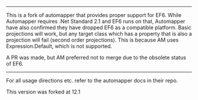 
************************************************************************************

This is a fork of automapper that provides proper support for EF6. While Automapper requires .Net Standard 2.1 and EF6 runs on that, Automapper have also confirmed they have dropped EF6 as a compatible platform. Basic projections will work, but any target class which has a property that is also a projection will fail (second order projections). This is because AM uses Expression.Default, which is not supported.

A PR was made, but AM preferred not to merge due to the obsolete status of EF6.

************************************************************************************

For all usage directions etc. refer to the automapper docs in their repo.

This version was forked at 12.1
